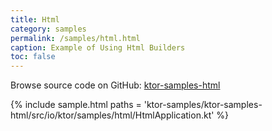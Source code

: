 ```yaml
---
title: Html
category: samples
permalink: /samples/html.html
caption: Example of Using Html Builders
toc: false
---
```


Browse source code on GitHub: [ktor-samples-html](https://github.com/ktorio/ktor/tree/master/ktor-samples/ktor-samples-html)

{% include sample.html paths = 'ktor-samples/ktor-samples-html/src/io/ktor/samples/html/HtmlApplication.kt' %}
